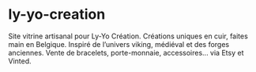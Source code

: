 # ly-yo-creation
Site vitrine artisanal pour Ly-Yo Création. Créations uniques en cuir, faites main en Belgique. Inspiré de l’univers viking, médiéval et des forges anciennes. Vente de bracelets, porte-monnaie, accessoires... via Etsy et Vinted.
